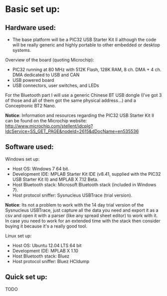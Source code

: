 # Basic set up: #

## Hardware used: ##

  * The base platform will be a PIC32 USB Starter Kit II although the code will be really generic and highly portable to other embedded or desktop systems.

Overview of the board (quoting Microchip):
  * PIC32 running at 80 MHz with 512K Flash, 128K RAM, 8 ch. DMA + 4 ch. DMA dedicated to USB and CAN
  * USB powered board
  * USB connectors, user switches, and LEDs

For the Bluetooth part I will use a generic Chinese BT USB dongle (I’ve got 3 of those and all of them got the same physical address...) and a Conceptronic BT2 Nano.

<b>Notice</b>: Information and resources regarding the PIC32 USB Starter Kit II can be found on the Microchip website: http://www.microchip.com/stellent/idcplg?IdcService=SS_GET_PAGE&nodeId=2615&dDocName=en535536

## Software used: ##

Windows set up:
  * Host OS: Windows 7 64 bit.
  * Development IDE: MPLAB Starter Kit IDE (v8.41, supplied with the PIC32 USB Starter Kit II) and MPLAB X 7.12 Beta.
  * Host Bluetooth stack: Microsoft Bluetooth stack (included in Windows 7).
  * Host protocol sniffer: Sysnucleus USBTrace (trial version).

<b>Notice</b>: Its not a problem to work with the 14 day trial version of the Sysnucleus USBTrace, just capture all the data you need and export it as a csv and open it with a parser (like any spread sheet editor) to work with it. In case you need to work for an extended time with the stack then consider buying it because it's a really good tool.

Linux set up:
  * Host OS: Ubuntu 12.04 LTS 64 bit
  * Development IDE: MPLAB X 1.10
  * Host Bluetooth stack: Bluez
  * Host protocol sniffer: Bluez HCIdump

## Quick set up: ##
TODO
